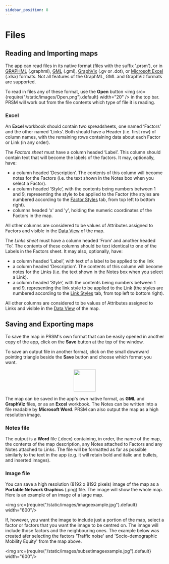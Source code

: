 ```yaml
---
sidebar_position: 8
---
```


# Files

## Reading and Importing maps

The app can read files in its native format (files with the suffix '.prsm'), or in [GRAPHML](http://graphml.graphdrawing.org/) (.graphml), [GML](https://en.wikipedia.org/wiki/Graph_Modelling_Language) (.gml), [GraphVix](https://graphviz.org/) (.gv or .dot), or [Microsoft Excel](https://www.microsoft.com/en-us/microsoft-365/excel) (.xlsx) formats.  Not all features of the GraphML, GML and GraphViz formats are supported.

To read in files any of these format, use the **Open** button <img src={require("/static/images/Open.png").default} width="20" /> in the top bar.  PRSM will work out from the file contents which type of file it is reading.

### Excel

An **Excel** workbook should contain two spreadsheets, one named ‘Factors’ and the other named ‘Links’.  Both should have a Header (i.e. first row) of column names, with the remaining rows containing data about each Factor or Link (in any order).

The *Factors sheet* must have a column headed ‘Label’.  This column should contain text that will become the labels of the factors. It may, optionally, have:

* a column headed ‘Description’.  The contents of this column will become notes for the Factors (i.e. the text shown in the Notes box when you select a Factor).
* a column headed ‘Style’, with the contents being numbers between 1 and 9, representing the style to be applied to the Factor (the styles are numbered according to the [Factor Styles](Styling/#factors-tab) tab, from top left to bottom right).
* columns headed 'x' and 'y', holding the numeric coordinates of the Factors in the map.

All other columns are considered to be values of Attributes assigned to Factors and visible in the [Data View](DataView/#data-view) of the map.

The *Links sheet* must have a column headed ‘From’ and another headed ‘To’.  The contents of these columns should be text identical to one of the Labels in the Factors sheet.
It may also, optionally, have:

* a column headed ‘Label’, with text of a label to be applied to the link
* a column headed ‘Description’.  The contents of this column will become notes for the Links (i.e. the text shown in the Notes box when you select a Link).
* a column headed ‘Style’, with the contents being numbers between 1 and 9, representing the link style to be applied to the Link (the styles are numbered according to the [Link Styles](Styling/#links-tab) tab, from top left to bottom right).

All other columns are considered to be values of Attributes assigned to Links and visible in the [Data View](DataView/#data-view) of the map.

## Saving and Exporting maps

To save the map in PRSM's own format that can be easily opened in another copy of the app, click on the **Save** button at the top of the window.

To save an output file in another format, click on the small downward pointing triangle beside the **Save** button and choose which format you want.

<p align="center">
<img src={require("/static/images/Save.png").default} width="70"/>
</p>

The map can be saved in the app's own native format, as **GML** and **GraphViz** files, or as an **Excel** workbook. The Notes can be written into a file readable by **Microsoft Word**. PRSM can also output the map as a high resolution image.

### Notes file

The output is a **Word** file (.docx) containing, in order, the name of the map, the contents of the map description, any Notes attached to Factors and any Notes attached to Links. The file will be formatted as far as possible similarly to the text in the app (e.g. it will retain bold and italic and bullets, and inserted images).

### Image file

You can save a high resolution (8192 x 8192 pixels) image of the map as a **Portable Network Graphics** (.png) file.  The image will show the whole map.  Here is an example of an image of a large map.

<img src={require("/static/images/imageexample.jpg").default} width="600"/>

If, however, you want the image to include just a portion of the map, select a factor or factors that you want the image to be centred on.  The image will include those factors and the neighbouring ones.  The example below was created afer selecting the factors 'Traffic noise' and 'Socio-demographic Mobility Equity' from the map above.

<img src={require("/static/images/subsetimageexample.jpg").default} width="600"/>
